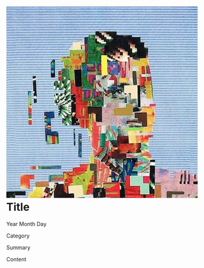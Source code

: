 <h1 id="title"><a href="/"><img src="/media/avatar.jpg" alt="My avatar."/></a> Title</h1>

<p id="time">
  <time datetime="YYYY-MM-DD">Year Month Day</time>
</p>

<p id="category">Category</p>

<p id="summary">
  Summary
</p>

Content
